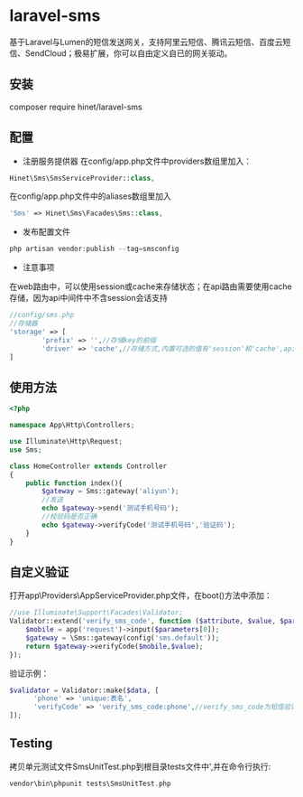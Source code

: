 # laravel-sms

基于Laravel与Lumen的短信发送网关，支持阿里云短信、腾讯云短信、百度云短信、SendCloud；极易扩展，你可以自由定义自已的网关驱动。

## 安装
composer require hinet/laravel-sms

## 配置
* 注册服务提供器
在config/app.php文件中providers数组里加入：
```php
Hinet\Sms\SmsServiceProvider::class,
```
在config/app.php文件中的aliases数组里加入
```php
'Sms' => Hinet\Sms\Facades\Sms::class,
```

* 发布配置文件
```php
php artisan vendor:publish --tag=smsconfig
```
* 注意事项

在web路由中，可以使用session或cache来存储状态；在api路由需要使用cache存储，因为api中间件中不含session会话支持
```php
//config/sms.php
//存储器
'storage' => [
        'prefix' => '',//存储key的前缀
        'driver' => 'cache',//存储方式,内置可选的值有'session'和'cache',api路由中请使用cache
]
```
## 使用方法

```php
<?php

namespace App\Http\Controllers;

use Illuminate\Http\Request;
use Sms;

class HomeController extends Controller
{
    public function index(){
    	$gateway = Sms::gateway('aliyun');
    	//发送
    	echo $gateway->send('测试手机号码');
    	//校验码是否正确
    	echo $gateway->verifyCode('测试手机号码','验证码');
    }
}
```

## 自定义验证

打开app\Providers\AppServiceProvider.php文件，在boot()方法中添加：
```php
//use Illuminate\Support\Facades\Validator;
Validator::extend('verify_sms_code', function ($attribute, $value, $parameters) {
	$mobile = app('request')->input($parameters[0]);
	$gateway = \Sms::gateway(config('sms.default'));
	return $gateway->verifyCode($mobile,$value);
});
```
验证示例：
```php
$validator = Validator::make($data, [
      'phone' => 'unique:表名',
      'verifyCode' => 'verify_sms_code:phone',//verify_sms_code为短信验证方法名，phone为表单中的手机号字段名
]);
```

## Testing
拷贝单元测试文件SmsUnitTest.php到根目录tests文件中',并在命令行执行:
```php
vendor\bin\phpunit tests\SmsUnitTest.php
```
